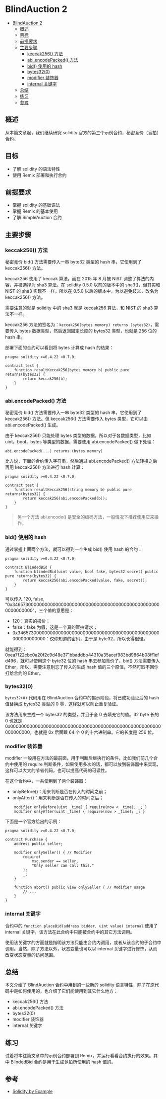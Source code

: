 # BlindAuction 2

- [BlindAuction 2](#BlindAuction-2)
  - [概述](#%E6%A6%82%E8%BF%B0)
  - [目标](#%E7%9B%AE%E6%A0%87)
  - [前提要求](#%E5%89%8D%E6%8F%90%E8%A6%81%E6%B1%82)
  - [主要步骤](#%E4%B8%BB%E8%A6%81%E6%AD%A5%E9%AA%A4)
    - [keccak256() 方法](#keccak256-%E6%96%B9%E6%B3%95)
    - [abi.encodePacked() 方法](#abiencodePacked-%E6%96%B9%E6%B3%95)
    - [bid() 使用的 hash](#bid-%E4%BD%BF%E7%94%A8%E7%9A%84-hash)
    - [bytes32(0)](#bytes320)
    - [modifier 装饰器](#modifier-%E8%A3%85%E9%A5%B0%E5%99%A8)
    - [internal 关键字](#internal-%E5%85%B3%E9%94%AE%E5%AD%97)
  - [总结](#%E6%80%BB%E7%BB%93)
  - [练习](#%E7%BB%83%E4%B9%A0)
  - [参考](#%E5%8F%82%E8%80%83)

## 概述

从本篇文章起，我们继续研究 solidity 官方的第三个示例合约，秘密竞价（盲拍）合约。

## 目标

- 了解 solidity 的语法特性
- 使用 Remix 部署和执行合约

## 前提要求

- 掌握 solidity 的基础语法
- 掌握 Remix 的基本使用
- 了解 SimpleAuction 合约

## 主要步骤

### keccak256() 方法

秘密竞价 bid() 方法需要传入一串 byte32 类型的 hash 串，它使用到了 keccak256() 方法。

keccak256 使用了 keccak 算法，而在 2015 年 8 月被 NIST 调整了算法的内容，并被选择为 sha3 算法。在 solidity 0.5.0 以前的版本中的 sha3()，但其实和 NIST 的 sha3 实现不一样。所以在 0.5.0 以后的版本中，为以避免歧义，改名为 keccak256() 方法。

需要注意的就是 solidity 中的 sha3 就是 keccak256 算法，和 NIST 的 sha3 算法不一样。

keccak256 方法的签名为：`keccak256(bytes memory) returns (bytes32)`，需要传入 bytes 数据类型，然后返回固定长度的 bytes32 类型，也就是 256 位的 hash 串。

部署下面的合约可以看到将 bytes 计算成 hash 的结果：
```
pragma solidity >=0.4.22 <0.7.0;

contract test {
    function resultKeccak256(bytes memory b) public pure returns(bytes32) {
        return keccak256(b);
    }
}
```

### abi.encodePacked() 方法

秘密竞价 bid() 方法需要传入一串 byte32 类型的 hash 串，它使用到了 keccak256() 方法。但 keccak256() 方法需要传入 bytes 类型，它可以由 abi.encodePacked() 生成。

由于 keccak256() 只能处理 bytes 类型的数据，所以对于各数据类型，比如 uint，bool，bytes 等类型的数据，需要使用 abi.encodePacked() 做下处理：

`abi.encodePacked(...) returns (bytes memory)`

比方说，下面的合约传入字符串，然后通过 abi.encodePacked() 方法转换之后再用 keccak256() 方法进行 hash 计算：
```
pragma solidity >=0.4.22 <0.7.0;

contract test {
    function resultKeccak256(string memory b) public pure returns(bytes32) {
        return keccak256(abi.encodePacked(b));
    }
}
```
> 另一个方法 abi.encode() 是安全的编码方法，一般情况下推荐使用它来操作。 

### bid() 使用的 hash

通过掌握上面两个方法，就可以得到一个生成 bid() 使用 hash 的合约：
```
pragma solidity >=0.4.22 <0.7.0;

contract BlindedBid {
    function blindedBid(uint value, bool fake, bytes32 secret) public pure returns(bytes32) {
        return keccak256(abi.encodePacked(value, fake, secret));
    }
}
```

可以传入 120, false, "0x3465730000000000000000000000000000000000000000000000000000000000"，三个值的意思是：

- 120：真实的报价；
- false：fake 为假，这是一个真的盲拍请求；
- 0x3465730000000000000000000000000000000000000000000000000000000000：仅你知道的密码，由于是 byte32，所以长得很怪。

就能得到：0xea7f22cbc0a20f2c9d48e371bbaddbb44310a35acef983bd9864b08ff1efd496，就可以使用这个 byte32 位的 hash 串去参加竞价了。bid() 方法需要传入 Ether，所以，需要注意别忘了传入的生成 hash 值的三个原值，不然可取不回你打给合约的 Ether。

### bytes32(0)

`bytes32(0)` 代码用在 BlindAuction 合约中的揭示阶段，将已成功验证后的 hash 值替换成 bytes32 类型的 0 零，这样就可以防止重复验证。

该方法用来生成一个 bytes32 的类型，并且于全 0 去填充它的值。32 byte 长的 0 也就是 0x0000000000000000000000000000000000000000000000000000000000000000，也就是 0x 后面跟 64 个 0 的十六进制串。它的长度是 256 位。

### modifier 装饰器

modifier 一般用在方法的最前面，用于判断后继执行的条件，比如我们前几个合约中使用的 require 判断条件，如果使用多次的话，都可以放到装饰器中来实现，这样可以大大的节省代码，也可以提高代码的可读性。

在这个合约中，一共使用到了两个装饰器：
- onlyBefore()：用来判断是否在传入的时间之前；
- onlyAfter()：用来判断是否在传入的时间之后；

```
    modifier onlyBefore(uint _time) { require(now < _time); _; }
    modifier onlyAfter(uint _time) { require(now > _time); _; }
```

下面是一个官方给出的示例：
```
pragma solidity >=0.4.22 <0.7.0;

contract Purchase {
    address public seller;

    modifier onlySeller() { // Modifier
        require(
            msg.sender == seller,
            "Only seller can call this."
        );
        _;
    }

    function abort() public view onlySeller { // Modifier usage
        // ...
    }
}
```

### internal 关键字

合约中的 `function placeBid(address bidder, uint value) internal` 使用了 internal 关键字，该方法在此合约中只能被合约中的其它方法调用。

使用该关键字的方面就是指明该方法只能由合约内调用，或者从该合约的子合约中调用。当然，除了方法以外，状态变量也可以以 internal 关键字进行修饰，从而改变状态变量的访问范围。

## 总结

本文介绍了 BlindAuction 合约中用到的一些新的 solidity 语言特性，除了在原代码中是如何使用的，也介绍了它们能使用到其它什么地方：

- keccak256() 方法
- abi.encodePacked() 方法
- bytes32(0)
- modifier 装饰器
- internal 关键字

## 练习

试着将本往篇文章中的示例合约部署到 Remix，并运行看看合约执行的效果。其中 BlindedBid 合约是用于生成竞拍所使用的 hash 值的。

## 参考

- [Solidity by Example](https://solidity.readthedocs.io/en/v0.5.9/solidity-by-example.html)

